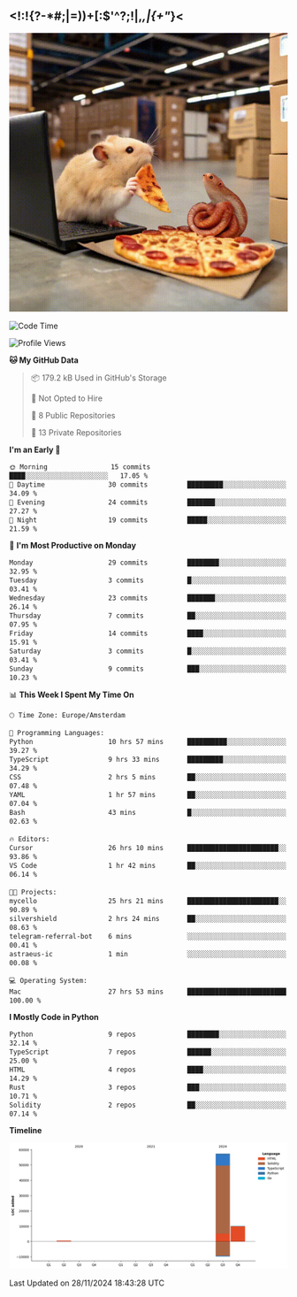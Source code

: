 ## <!:!{?-*#;|=))+[:$'^?;!|,_,|{\+"_}<

![hamster is coding in front of pc at warehouse. and then, squid eats the pizza](/public/image/0.gif)

<!--START_SECTION:waka-->
![Code Time](http://img.shields.io/badge/Code%20Time-40%20hrs%2058%20mins-blue)

![Profile Views](http://img.shields.io/badge/Profile%20Views-6-blue)

**🐱 My GitHub Data** 

> 📦 179.2 kB Used in GitHub's Storage 
 > 
> 🚫 Not Opted to Hire
 > 
> 📜 8 Public Repositories 
 > 
> 🔑 13 Private Repositories 
 > 
**I'm an Early 🐤** 

```text
🌞 Morning                15 commits          ████░░░░░░░░░░░░░░░░░░░░░   17.05 % 
🌆 Daytime                30 commits          █████████░░░░░░░░░░░░░░░░   34.09 % 
🌃 Evening                24 commits          ███████░░░░░░░░░░░░░░░░░░   27.27 % 
🌙 Night                  19 commits          █████░░░░░░░░░░░░░░░░░░░░   21.59 % 
```
📅 **I'm Most Productive on Monday** 

```text
Monday                   29 commits          ████████░░░░░░░░░░░░░░░░░   32.95 % 
Tuesday                  3 commits           █░░░░░░░░░░░░░░░░░░░░░░░░   03.41 % 
Wednesday                23 commits          ███████░░░░░░░░░░░░░░░░░░   26.14 % 
Thursday                 7 commits           ██░░░░░░░░░░░░░░░░░░░░░░░   07.95 % 
Friday                   14 commits          ████░░░░░░░░░░░░░░░░░░░░░   15.91 % 
Saturday                 3 commits           █░░░░░░░░░░░░░░░░░░░░░░░░   03.41 % 
Sunday                   9 commits           ███░░░░░░░░░░░░░░░░░░░░░░   10.23 % 
```


📊 **This Week I Spent My Time On** 

```text
🕑︎ Time Zone: Europe/Amsterdam

💬 Programming Languages: 
Python                   10 hrs 57 mins      ██████████░░░░░░░░░░░░░░░   39.27 % 
TypeScript               9 hrs 33 mins       █████████░░░░░░░░░░░░░░░░   34.29 % 
CSS                      2 hrs 5 mins        ██░░░░░░░░░░░░░░░░░░░░░░░   07.48 % 
YAML                     1 hr 57 mins        ██░░░░░░░░░░░░░░░░░░░░░░░   07.04 % 
Bash                     43 mins             █░░░░░░░░░░░░░░░░░░░░░░░░   02.63 % 

🔥 Editors: 
Cursor                   26 hrs 10 mins      ███████████████████████░░   93.86 % 
VS Code                  1 hr 42 mins        ██░░░░░░░░░░░░░░░░░░░░░░░   06.14 % 

🐱‍💻 Projects: 
mycello                  25 hrs 21 mins      ███████████████████████░░   90.89 % 
silvershield             2 hrs 24 mins       ██░░░░░░░░░░░░░░░░░░░░░░░   08.63 % 
telegram-referral-bot    6 mins              ░░░░░░░░░░░░░░░░░░░░░░░░░   00.41 % 
astraeus-ic              1 min               ░░░░░░░░░░░░░░░░░░░░░░░░░   00.08 % 

💻 Operating System: 
Mac                      27 hrs 53 mins      █████████████████████████   100.00 % 
```

**I Mostly Code in Python** 

```text
Python                   9 repos             ████████░░░░░░░░░░░░░░░░░   32.14 % 
TypeScript               7 repos             ██████░░░░░░░░░░░░░░░░░░░   25.00 % 
HTML                     4 repos             ████░░░░░░░░░░░░░░░░░░░░░   14.29 % 
Rust                     3 repos             ███░░░░░░░░░░░░░░░░░░░░░░   10.71 % 
Solidity                 2 repos             ██░░░░░░░░░░░░░░░░░░░░░░░   07.14 % 
```



**Timeline**

![Lines of Code chart](https://raw.githubusercontent.com/yosui/yosui/master/assets/bar_graph.png)


 Last Updated on 28/11/2024 18:43:28 UTC
<!--END_SECTION:waka-->

